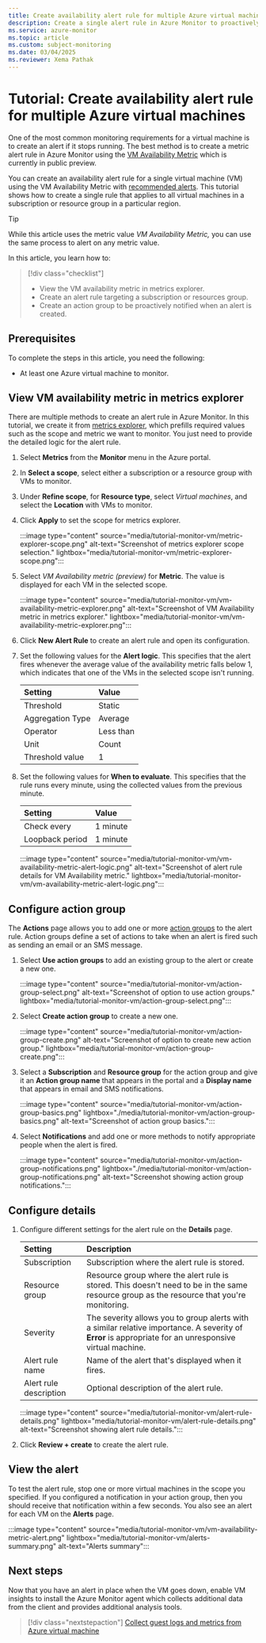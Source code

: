 ```yaml
---
title: Create availability alert rule for multiple Azure virtual machines (preview)
description: Create a single alert rule in Azure Monitor to proactively notify you if any virtual machine in a subscription or resource group is unavailable.
ms.service: azure-monitor
ms.topic: article
ms.custom: subject-monitoring
ms.date: 03/04/2025
ms.reviewer: Xema Pathak
---
```


# Tutorial: Create availability alert rule for multiple Azure virtual machines

One of the most common monitoring requirements for a virtual machine is to create an alert if it stops running. The best method is to create a metric alert rule in Azure Monitor using the [VM Availability Metric](/azure/virtual-machines/monitor-vm-reference#vm-availability-metric-preview) which is currently in public preview.

You can create an availability alert rule for a single virtual machine (VM) using the VM Availability Metric with [recommended alerts](tutorial-monitor-vm-alert-recommended.md). This tutorial shows how to create a single rule that applies to all virtual machines in a subscription or resource group in a particular region.

> [!TIP]
> While this article uses the metric value *VM Availability Metric,* you can use the same process to alert on any metric value. 

In this article, you learn how to:

> [!div class="checklist"]
> * View the VM availability metric in metrics explorer.
> * Create an alert rule targeting a subscription or resources group.
> * Create an action group to be proactively notified when an alert is created.

## Prerequisites

To complete the steps in this article, you need the following: 

* At least one Azure virtual machine to monitor.

## View VM availability metric in metrics explorer

There are multiple methods to create an alert rule in Azure Monitor. In this tutorial, we create it from [metrics explorer](../essentials/metrics-getting-started.md), which prefills required values such as the scope and metric we want to monitor. You just need to provide the detailed logic for the alert rule.

1. Select **Metrics** from the **Monitor** menu in the Azure portal.

1. In **Select a scope**, select either a subscription or a resource group with VMs to monitor.

1. Under **Refine scope**, for **Resource type**, select *Virtual machines*, and select the **Location** with VMs to monitor.

1. Click **Apply** to set the scope for metrics explorer.

    :::image type="content" source="media/tutorial-monitor-vm/metric-explorer-scope.png" alt-text="Screenshot of metrics explorer scope selection." lightbox="media/tutorial-monitor-vm/metric-explorer-scope.png":::

1. Select *VM Availability metric (preview)* for **Metric**. The value is displayed  for each VM in the selected scope.

    :::image type="content" source="media/tutorial-monitor-vm/vm-availability-metric-explorer.png" alt-text="Screenshot of VM Availability metric in metrics explorer." lightbox="media/tutorial-monitor-vm/vm-availability-metric-explorer.png":::

1. Click **New Alert Rule** to create an alert rule and open its configuration.

1. Set the following values for the **Alert logic**. This specifies that the alert fires whenever the average value of the availability metric falls below 1, which indicates that one of the VMs in the selected scope isn't running.

    | Setting          | Value     |
    |:-----------------|:----------|
    | Threshold        | Static    |
    | Aggregation Type | Average   |
    | Operator         | Less than |
    | Unit             | Count     |
    | Threshold value  | 1         |

1. Set the following values for **When to evaluate**. This specifies that the rule runs every minute, using the collected values from the previous minute.

    | Setting         | Value    |
    |:----------------|:---------|
    | Check every     | 1 minute |
    | Loopback period | 1 minute |


    :::image type="content" source="media/tutorial-monitor-vm/vm-availability-metric-alert-logic.png" alt-text="Screenshot of alert rule details for VM Availability metric." lightbox="media/tutorial-monitor-vm/vm-availability-metric-alert-logic.png":::

## Configure action group

The **Actions** page allows you to add one or more [action groups](../alerts/action-groups.md) to the alert rule. Action groups define a set of actions to take when an alert is fired such as sending an email or an SMS message.

1. Select **Use action groups** to add an existing group to the alert or create a new one.

    :::image type="content" source="media/tutorial-monitor-vm/action-group-select.png" alt-text="Screenshot of option to use action groups." lightbox="media/tutorial-monitor-vm/action-group-select.png":::

1. Select **Create action group** to create a new one.

    :::image type="content" source="media/tutorial-monitor-vm/action-group-create.png" alt-text="Screenshot of option to create new action group." lightbox="media/tutorial-monitor-vm/action-group-create.png":::

1. Select a **Subscription** and **Resource group** for the action group and give it an **Action group name** that appears in the portal and a **Display name** that appears in email and SMS notifications.

    :::image type="content" source="media/tutorial-monitor-vm/action-group-basics.png" lightbox="./media/tutorial-monitor-vm/action-group-basics.png" alt-text="Screenshot of action group basics.":::

1. Select **Notifications** and add one or more methods to notify appropriate people when the alert is fired.

    :::image type="content" source="media/tutorial-monitor-vm/action-group-notifications.png" lightbox="./media/tutorial-monitor-vm/action-group-notifications.png" alt-text="Screenshot showing action group notifications.":::

## Configure details

1. Configure different settings for the alert rule on the **Details** page.

    | Setting                | Description                                                                                                                                             |
    |:-----------------------|:--------------------------------------------------------------------------------------------------------------------------------------------------------|
    | Subscription           | Subscription where the alert rule is stored.                                                                                                            |
    | Resource group         | Resource group where the alert rule is stored. This doesn't need to be in the same resource group as the resource that you're monitoring.               |
    | Severity               | The severity allows you to group alerts with a similar relative importance. A severity of **Error** is appropriate for an unresponsive virtual machine. |
    | Alert rule name        | Name of the alert that's displayed when it fires.                                                                                                       |
    | Alert rule description | Optional description of the alert rule.                                                                                                                 |
    
    :::image type="content" source="media/tutorial-monitor-vm/alert-rule-details.png" lightbox="media/tutorial-monitor-vm/alert-rule-details.png" alt-text="Screenshot showing alert rule details.":::

1. Click **Review + create** to create the alert rule.

## View the alert

To test the alert rule, stop one or more virtual machines in the scope you specified. If you configured a notification in your action group, then you should receive that notification within a few seconds. You also see an alert for each VM on the **Alerts** page.

:::image type="content" source="media/tutorial-monitor-vm/vm-availability-metric-alert.png" lightbox="media/tutorial-monitor-vm/alerts-summary.png" alt-text="Alerts summary":::

## Next steps

Now that you have an alert in place when the VM goes down, enable VM insights to install the Azure Monitor agent which collects additional data from the client and provides additional analysis tools.

> [!div class="nextstepaction"]
> [Collect guest logs and metrics from Azure virtual machine](tutorial-monitor-vm-guest.md)
